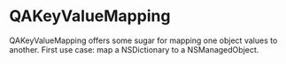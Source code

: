 QAKeyValueMapping
=================

QAKeyValueMapping offers some sugar for mapping one object values to another. First use case: map a NSDictionary to a NSManagedObject.
